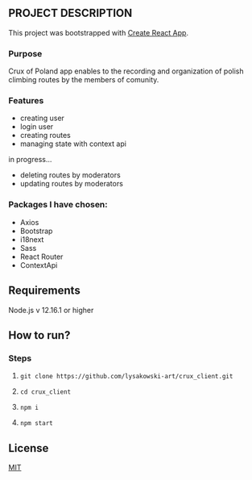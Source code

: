 
## PROJECT DESCRIPTION

This project was bootstrapped with [Create React App](https://github.com/facebook/create-react-app).

### Purpose
Crux of Poland app enables to the recording and organization of polish climbing routes by the members of comunity.

### Features

- creating user
- login user
- creating routes
- managing state with context api

in progress...
- deleting routes by moderators
- updating routes by moderators

### Packages I have chosen:
* Axios
* Bootstrap
* i18next
* Sass
* React Router
* ContextApi

## Requirements

Node.js v 12.16.1 or higher

## How to run?

### Steps
1. `git clone https://github.com/lysakowski-art/crux_client.git`

2. `cd crux_client`

3. `npm i`

4. `npm start`

## License 

[MIT](https://opensource.org/licenses/MIT)
